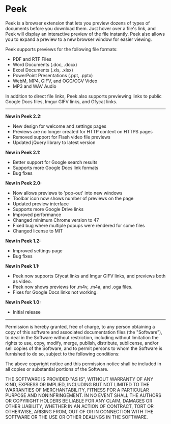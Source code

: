 Peek
================
Peek is a browser extension that lets you preview dozens of types of documents before you download them. Just hover over a file's link, and Peek will display an interactive preview of the file instantly. Peek also allows you to expand a preview to a new browser window for easier viewing.

Peek supports previews for the following file formats:

* PDF and RTF Files
* Word Documents (.doc, .docx)
* Excel Documents (.xls, .xlsx)
* PowerPoint Presentations (.ppt, .pptx)
* WebM, MP4, GIFV, and OGG/OGV Video
* MP3 and WAV Audio

In addition to direct file links, Peek also supports previewing links to public Google Docs files, Imgur GIFV links, and Gfycat links.

---------------------------------------------------------
__New in Peek 2.2:__
* New design for welcome and settings pages
* Previews are no longer created for HTTP content on HTTPS pages
* Removed support for Flash video file previews
* Updated jQuery library to latest version

__New in Peek 2.1:__
* Better support for Google search results
* Supports more Google Docs link formats
* Bug fixes

__New in Peek 2.0:__
* Now allows previews to 'pop-out' into new windows
* Toolbar icon now shows number of previews on the page
* Updated preview interface
* Supports more Google Drive links
* Improved performance
* Changed minimum Chrome version to 47
* Fixed bug where multiple popups were rendered for some files
* Changed license to MIT

__New in Peek 1.2:__
* Improved settings page
* Bug fixes

__New in Peek 1.1:__
* Peek now supports Gfycat links and Imgur GIFV links, and previews both as video.
* Peek now shows previews for .m4v, .m4a, and .oga files.
* Fixes for Google Docs links not working.

__New in Peek 1.0:__
* Initial release

---------------------------------------------------------

Permission is hereby granted, free of charge, to any person obtaining a copy of this software and associated documentation files (the "Software"), to deal in the Software without restriction, including without limitation the rights to use, copy, modify, merge, publish, distribute, sublicense, and/or sell copies of the Software, and to permit persons to whom the Software is furnished to do so, subject to the following conditions:

The above copyright notice and this permission notice shall be included in all copies or substantial portions of the Software.

THE SOFTWARE IS PROVIDED "AS IS", WITHOUT WARRANTY OF ANY KIND, EXPRESS OR IMPLIED, INCLUDING BUT NOT LIMITED TO THE WARRANTIES OF MERCHANTABILITY, FITNESS FOR A PARTICULAR PURPOSE AND NONINFRINGEMENT. IN NO EVENT SHALL THE AUTHORS OR COPYRIGHT HOLDERS BE LIABLE FOR ANY CLAIM, DAMAGES OR OTHER LIABILITY, WHETHER IN AN ACTION OF CONTRACT, TORT OR OTHERWISE, ARISING FROM, OUT OF OR IN CONNECTION WITH THE SOFTWARE OR THE USE OR OTHER DEALINGS IN THE SOFTWARE.